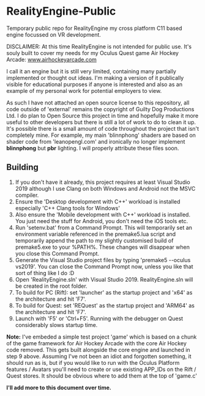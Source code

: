 # RealityEngine-Public
Temporary public repo for RealityEngine my cross platform C11 based engine focussed on VR development.

DISCLAIMER: At this time RealityEngine is not intended for public use.  It's souly built to cover my needs for my Oculus Quest game Air Hockey Arcade: www.airhockeyarcade.com

I call it an engine but it is still very limited, containing many partially implemented or thought out ideas.  I'm making a version of it publically visible for educational purposes if anyone is interested and also as an example of my personal work for potential employers to view.

As such I have not attached an open source license to this repository, all code outside of 'external' remains the copyright of Guilty Dog Productions Ltd.  I do plan to Open Source this project in time and hopefully make it more useful to other developers but there is still a lot of work to do to clean it up. It's possible there is a small amount of code throughout the project that isn't completely mine.  For example, my main 'blinnphong' shaders are based on shader code from 'leanopengl.com' and ironically no longer implement **blinnphong** but **pbr** lighting.  I will properly attribute these files soon.

## Building

1. If you don't have it already, this project requires at least Visual Studio 2019 although I use Clang on both Windows and Android not the MSVC compiler.
2. Ensure the 'Desktop development with C++' workload is installed especially 'C++ Clang tools for Windows'
3. Also ensure the 'Mobile development with C++' workload is installed.  You just need the stuff for Android, you don't need the iOS tools etc.
4. Run 'setenv.bat' from a Command Prompt.  This will temporarily set an environment variable referenced in the premake5.lua script and temporarily append the path to my slightly customised build of premake5.exe to your %PATH%.  These changes will disappear when you close this Command Prompt.
5. Generate the Visual Studio project files by typing 'premake5 --oculus vs2019'. You can close the Command Prompt now, unless you like that sort of thing like I do :D
6. Open 'RealityEngine.sln' with Visual Studio 2019.  RealityEngine.sln will be created in the root folder.
7. To build for PC (Rift): set 'launcher' as the startup project and 'x64' as the architecture and hit 'F7'.
8. To build for Quest: set 'REQuest' as the startup project and 'ARM64' as the architecture and hit 'F7'.
9. Launch with 'F5' or 'Ctrl+F5'.  Running with the debugger on Quest considerably slows startup time.

**Note:** I've embeded a simple test project 'game' which is based on a chunk of the game framework for Air Hockey Arcade with the core Air Hockey code removed.  This gets built alongside the core engine and launched in step 9 above.  Assuming I've not been an idiot and forgotten something, it should run as is, but if you would like to run with the Oculus Platform features / Avatars you'll need to create or use existing APP_IDs on the Rift / Quest stores.  It should be obvious where to add them at the top of 'game.c'

**I'll add more to this document over time.**
